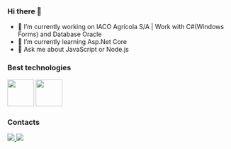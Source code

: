 ### Hi there 👋

- 🔭 I’m currently working on IACO Agrícola S/A | Work with C#(Windows Forms) and Database Oracle
- 🌱 I’m currently learning Asp.Net Core
- 💬 Ask me about JavaScript or Node.js

### Best technologies

<div>                   
  <img src="https://cdn.jsdelivr.net/gh/devicons/devicon/icons/csharp/csharp-original.svg" width = "60" />           
  <img src="https://cdn.jsdelivr.net/gh/devicons/devicon/icons/oracle/oracle-original.svg" width = "60" />      
</div>

### Contacts

<div>
  <a href="https://www.facebook.com/profile.php?id=100003597521099&mibextid=ZbWKwL">
    <img src="https://img.shields.io/badge/Facebook-1877F2?style=for-the-badge&logo=facebook&logoColor=white" />
  </a>
  <a href="https://www.linkedin.com/in/alex-jr-arruda/">
    <img src="https://img.shields.io/badge/LinkedIn-0077B5?style=for-the-badge&logo=linkedin&logoColor=white" />
  </a>
</div>
